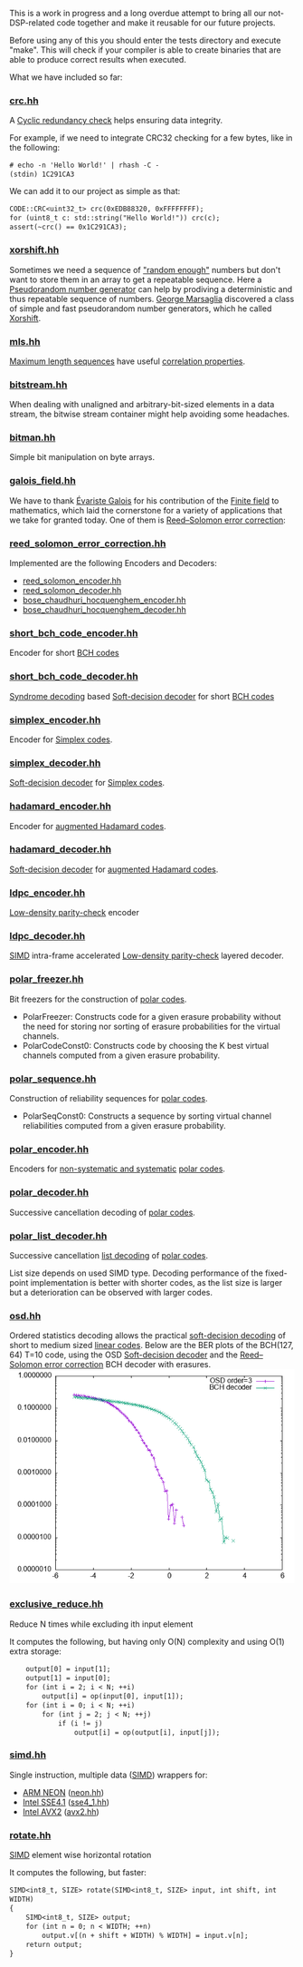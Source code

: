 This is a work in progress and a long overdue attempt to bring all our not-DSP-related code together and make it reusable for our future projects.

Before using any of this you should enter the tests directory and execute "make".
This will check if your compiler is able to create binaries that are able to produce correct results when executed.

What we have included so far:

### [crc.hh](crc.hh)

A [Cyclic redundancy check](https://en.wikipedia.org/wiki/Cyclic_redundancy_check) helps ensuring data integrity.

For example, if we need to integrate CRC32 checking for a few bytes, like in the following:
```
# echo -n 'Hello World!' | rhash -C -
(stdin) 1C291CA3
```
We can add it to our project as simple as that:
```
CODE::CRC<uint32_t> crc(0xEDB88320, 0xFFFFFFFF);
for (uint8_t c: std::string("Hello World!")) crc(c);
assert(~crc() == 0x1C291CA3);
```

### [xorshift.hh](xorshift.hh)

Sometimes we need a sequence of ["random enough"](https://en.wikipedia.org/wiki/Diehard_tests) numbers but don't want to store them in an array to get a repeatable sequence.
Here a [Pseudorandom number generator](https://en.wikipedia.org/wiki/Pseudorandom_number_generator) can help by prodiving a deterministic and thus repeatable sequence of numbers.
[George Marsaglia](https://en.wikipedia.org/wiki/George_Marsaglia) discovered a class of simple and fast pseudorandom number generators, which he called [Xorshift](https://en.wikipedia.org/wiki/Xorshift).

### [mls.hh](mls.hh)

[Maximum length sequences](https://en.wikipedia.org/wiki/Maximum_length_sequence) have useful [correlation properties](https://en.wikipedia.org/wiki/Maximum_length_sequence#Correlation_property).

### [bitstream.hh](bitstream.hh)

When dealing with unaligned and arbitrary-bit-sized elements in a data stream, the bitwise stream container might help avoiding some headaches.

### [bitman.hh](bitman.hh)

Simple bit manipulation on byte arrays.

### [galois_field.hh](galois_field.hh)

We have to thank [Évariste Galois](https://en.wikipedia.org/wiki/%C3%89variste_Galois) for his contribution of the [Finite field](https://en.wikipedia.org/wiki/Finite_field) to mathematics, which laid the cornerstone for a variety of applications that we take for granted today.
One of them is [Reed–Solomon error correction](https://en.wikipedia.org/wiki/Reed%E2%80%93Solomon_error_correction):

### [reed_solomon_error_correction.hh](reed_solomon_error_correction.hh)

Implemented are the following Encoders and Decoders:
* [reed_solomon_encoder.hh](reed_solomon_encoder.hh)
* [reed_solomon_decoder.hh](reed_solomon_decoder.hh)
* [bose_chaudhuri_hocquenghem_encoder.hh](bose_chaudhuri_hocquenghem_encoder.hh)
* [bose_chaudhuri_hocquenghem_decoder.hh](bose_chaudhuri_hocquenghem_decoder.hh)

### [short_bch_code_encoder.hh](short_bch_code_encoder.hh)

Encoder for short [BCH codes](https://en.wikipedia.org/wiki/BCH_code)

### [short_bch_code_decoder.hh](short_bch_code_decoder.hh)

[Syndrome decoding](https://en.wikipedia.org/wiki/Decoding_methods#Syndrome_decoding) based [Soft-decision decoder](https://en.wikipedia.org/wiki/Soft-decision_decoder) for short [BCH codes](https://en.wikipedia.org/wiki/BCH_code)

### [simplex_encoder.hh](simplex_encoder.hh)

Encoder for [Simplex codes](https://en.wikipedia.org/wiki/Linear_code).

### [simplex_decoder.hh](simplex_decoder.hh)

[Soft-decision decoder](https://en.wikipedia.org/wiki/Soft-decision_decoder) for [Simplex codes](https://en.wikipedia.org/wiki/Linear_code).

### [hadamard_encoder.hh](hadamard_encoder.hh)

Encoder for [augmented Hadamard codes](https://en.wikipedia.org/wiki/Hadamard_code).

### [hadamard_decoder.hh](hadamard_decoder.hh)

[Soft-decision decoder](https://en.wikipedia.org/wiki/Soft-decision_decoder) for [augmented Hadamard codes](https://en.wikipedia.org/wiki/Hadamard_code).

### [ldpc_encoder.hh](ldpc_encoder.hh)

[Low-density parity-check](https://en.wikipedia.org/wiki/Low-density_parity-check_code) encoder

### [ldpc_decoder.hh](ldpc_decoder.hh)

[SIMD](https://en.wikipedia.org/wiki/SIMD) intra-frame accelerated [Low-density parity-check](https://en.wikipedia.org/wiki/Low-density_parity-check_code) layered decoder.

### [polar_freezer.hh](polar_freezer.hh)

Bit freezers for the construction of [polar codes](https://en.wikipedia.org/wiki/Polar_code_(coding_theory)).

* PolarFreezer: Constructs code for a given erasure probability without the need for storing nor sorting of erasure probabilities for the virtual channels.
* PolarCodeConst0: Constructs code by choosing the K best virtual channels computed from a given erasure probability.

### [polar_sequence.hh](polar_sequence.hh)

Construction of reliability sequences for [polar codes](https://en.wikipedia.org/wiki/Polar_code_(coding_theory)).

* PolarSeqConst0: Constructs a sequence by sorting virtual channel reliabilities computed from a given erasure probability.

### [polar_encoder.hh](polar_encoder.hh)

Encoders for [non-systematic and systematic](https://en.wikipedia.org/wiki/Systematic_code) [polar codes](https://en.wikipedia.org/wiki/Polar_code_(coding_theory)).

### [polar_decoder.hh](polar_decoder.hh)

Successive cancellation decoding of [polar codes](https://en.wikipedia.org/wiki/Polar_code_(coding_theory)).

### [polar_list_decoder.hh](polar_list_decoder.hh)

Successive cancellation [list decoding](https://en.wikipedia.org/wiki/List_decoding) of [polar codes](https://en.wikipedia.org/wiki/Polar_code_(coding_theory)).

List size depends on used SIMD type. Decoding performance of the fixed-point implementation is better with shorter codes, as the list size is larger but a deterioration can be observed with larger codes.

### [osd.hh](osd.hh)

Ordered statistics decoding allows the practical [soft-decision decoding](https://en.wikipedia.org/wiki/Soft-decision_decoder) of short to medium sized [linear codes](https://en.wikipedia.org/wiki/Linear_code).
Below are the BER plots of the BCH(127, 64) T=10 code, using the OSD [Soft-decision decoder](https://en.wikipedia.org/wiki/Soft-decision_decoder) and the [Reed–Solomon error correction](https://en.wikipedia.org/wiki/Reed%E2%80%93Solomon_error_correction) BCH decoder with erasures.
![OSD and BCH decoder comparison](osd_bch.png)

### [exclusive_reduce.hh](exclusive_reduce.hh)

Reduce N times while excluding ith input element

It computes the following, but having only O(N) complexity and using O(1) extra storage:

```
	output[0] = input[1];
	output[1] = input[0];
	for (int i = 2; i < N; ++i)
		output[i] = op(input[0], input[1]);
	for (int i = 0; i < N; ++i)
		for (int j = 2; j < N; ++j)
			if (i != j)
				output[i] = op(output[i], input[j]);
```

### [simd.hh](simd.hh)

Single instruction, multiple data ([SIMD](https://en.wikipedia.org/wiki/SIMD)) wrappers for:
* [ARM NEON](https://en.wikipedia.org/wiki/ARM_architecture#Advanced_SIMD_(NEON)) ([neon.hh](neon.hh))
* [Intel SSE4.1](https://en.wikipedia.org/wiki/SSE4) ([sse4_1.hh](sse4_1.hh))
* [Intel AVX2](https://en.wikipedia.org/wiki/Advanced_Vector_Extensions) ([avx2.hh](avx2.hh))

### [rotate.hh](rotate.hh)

[SIMD](https://en.wikipedia.org/wiki/SIMD) element wise horizontal rotation

It computes the following, but faster:

```
SIMD<int8_t, SIZE> rotate(SIMD<int8_t, SIZE> input, int shift, int WIDTH)
{
	SIMD<int8_t, SIZE> output;
	for (int n = 0; n < WIDTH; ++n)
		output.v[(n + shift + WIDTH) % WIDTH] = input.v[n];
	return output;
}
```

